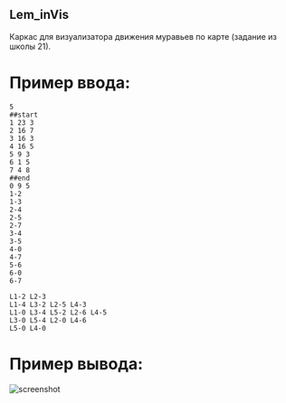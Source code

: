 ## Lem_inVis
Каркас для визуализатора движения муравьев по карте (задание из школы 21).
# Пример ввода:

```
5
##start
1 23 3
2 16 7
3 16 3
4 16 5
5 9 3
6 1 5
7 4 8
##end
0 9 5
1-2
1-3
2-4
2-5
2-7
3-4
3-5
4-0
4-7
5-6
6-0
6-7

L1-2 L2-3
L1-4 L3-2 L2-5 L4-3
L1-0 L3-4 L5-2 L2-6 L4-5
L3-0 L5-4 L2-0 L4-6
L5-0 L4-0
```
# Пример вывода:
![screenshot](https://github.com/brdby/Lem_inVis/blob/master/sample.png)
